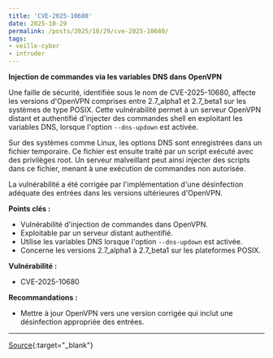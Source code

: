 ```yaml
---
title: 'CVE-2025-10680'
date: 2025-10-29
permalink: /posts/2025/10/29/cve-2025-10680/
tags:
- veille-cyber
- intruder
---
```

**Injection de commandes via les variables DNS dans OpenVPN**

Une faille de sécurité, identifiée sous le nom de CVE-2025-10680, affecte les versions d'OpenVPN comprises entre 2.7_alpha1 et 2.7_beta1 sur les systèmes de type POSIX. Cette vulnérabilité permet à un serveur OpenVPN distant et authentifié d'injecter des commandes shell en exploitant les variables DNS, lorsque l'option `--dns-updown` est activée.

Sur des systèmes comme Linux, les options DNS sont enregistrées dans un fichier temporaire. Ce fichier est ensuite traité par un script exécuté avec des privilèges root. Un serveur malveillant peut ainsi injecter des scripts dans ce fichier, menant à une exécution de commandes non autorisée.

La vulnérabilité a été corrigée par l'implémentation d'une désinfection adéquate des entrées dans les versions ultérieures d'OpenVPN.

**Points clés :**

*   Vulnérabilité d'injection de commandes dans OpenVPN.
*   Exploitable par un serveur distant authentifié.
*   Utilise les variables DNS lorsque l'option `--dns-updown` est activée.
*   Concerne les versions 2.7_alpha1 à 2.7_beta1 sur les plateformes POSIX.

**Vulnérabilité :**

*   CVE-2025-10680

**Recommandations :**

*   Mettre à jour OpenVPN vers une version corrigée qui inclut une désinfection appropriée des entrées.

---
[Source](https://cvemon.intruder.io/cves/CVE-2025-10680){:target="_blank"}
